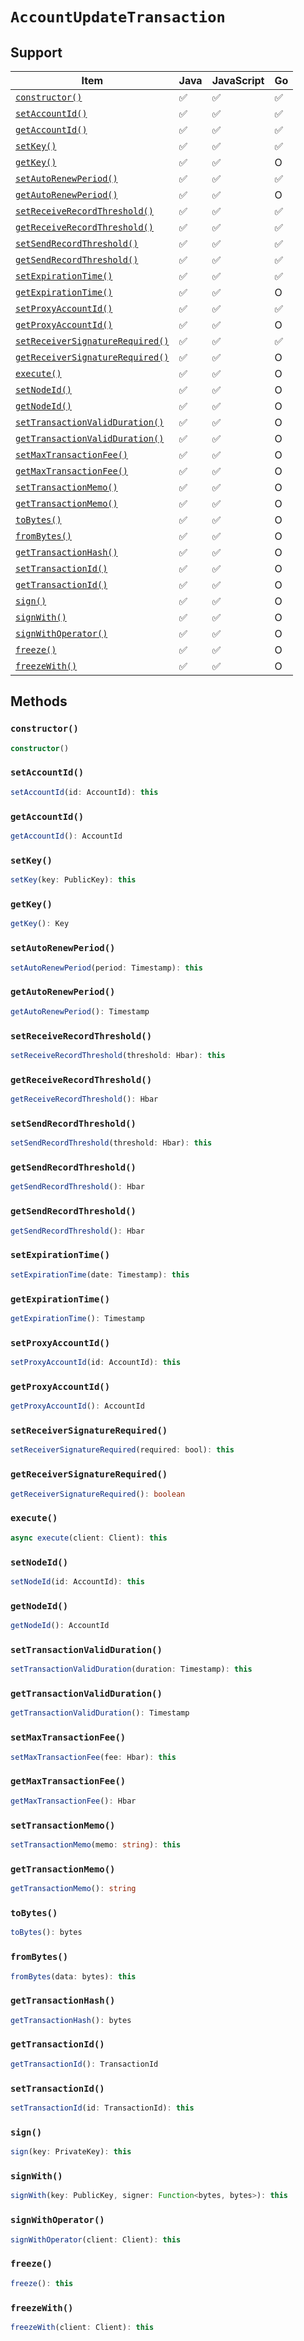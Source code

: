 # `AccountUpdateTransaction`

## Support

| Item | Java | JavaScript | Go
| - | - | - | - |
| [`constructor()`](#constructor) | ✅ | ✅ | ✅
| [`setAccountId()`](#setaccountid) | ✅ | ✅ | ✅
| [`getAccountId()`](#getaccountid) | ✅ | ✅ | ✅
| [`setKey()`](#setkey) | ✅ | ✅ | ✅
| [`getKey()`](#getkey) | ✅ | ✅ | O
| [`setAutoRenewPeriod()`](#setautorenewperiod) | ✅ | ✅ | ✅
| [`getAutoRenewPeriod()`](#getautorenewperiod) | ✅ | ✅ | O
| [`setReceiveRecordThreshold()`](#setreceiverecordthreshold) | ✅ | ✅ | ✅
| [`getReceiveRecordThreshold()`](#getreceiverecordthreshold) | ✅ | ✅ | ✅
| [`setSendRecordThreshold()`](#setsendrecordthreshold) | ✅ | ✅ | ✅
| [`getSendRecordThreshold()`](#getsendrecordthreshold) | ✅ | ✅ | ✅
| [`setExpirationTime()`](#setexpirationtime) | ✅ | ✅ | ✅
| [`getExpirationTime()`](#getexpirationtime) | ✅ | ✅ | O
| [`setProxyAccountId()`](#setproxyaccountid) | ✅ | ✅ | ✅
| [`getProxyAccountId()`](#getproxyaccountid) | ✅ | ✅ | O
| [`setReceiverSignatureRequired()`](#setreceiversignaturerequired) | ✅ | ✅ | ✅
| [`getReceiverSignatureRequired()`](#getreceiversignaturerequired) | ✅ | ✅ | O
| [`execute()`](#execute) | ✅ | ✅ | O
| [`setNodeId()`](#setnodeid) | ✅ | ✅ | O
| [`getNodeId()`](#getnodeid) | ✅ | ✅ | O
| [`setTransactionValidDuration()`](#settransactionvalidduration) | ✅ | ✅ | O
| [`getTransactionValidDuration()`](#gettransactionvalidduration) | ✅ | ✅ | O
| [`setMaxTransactionFee()`](#setmaxtransactionfee) | ✅ | ✅ | O
| [`getMaxTransactionFee()`](#getmaxtransactionfee) | ✅ | ✅ | O
| [`setTransactionMemo()`](#settransactionmemo) | ✅ | ✅ | O
| [`getTransactionMemo()`](#gettransactionmemo) | ✅ | ✅ | O
| [`toBytes()`](#tobytes) | ✅ | ✅ | O
| [`fromBytes()`](#frombytes) | ✅ | ✅ | O
| [`getTransactionHash()`](#gettransactionhash) | ✅ | ✅ | O
| [`setTransactionId()`](#settransactionid) | ✅ | ✅ | O
| [`getTransactionId()`](#gettransactionid) | ✅ | ✅ | O
| [`sign()`](#sign) | ✅ | ✅ | O
| [`signWith()`](#signwith) | ✅ | ✅ | O
| [`signWithOperator()`](#signwithoperator) | ✅ | ✅ | O
| [`freeze()`](#freeze) | ✅ |  ✅ | O
| [`freezeWith()`](#freezewith) | ✅ | ✅ | O

## Methods

### `constructor()`

```typescript
constructor()
```

### `setAccountId()`

```typescript
setAccountId(id: AccountId): this
```

### `getAccountId()`

```typescript
getAccountId(): AccountId
```

### `setKey()`

```typescript
setKey(key: PublicKey): this
```

### `getKey()`

```typescript
getKey(): Key
```

### `setAutoRenewPeriod()`

```typescript
setAutoRenewPeriod(period: Timestamp): this
```

### `getAutoRenewPeriod()`

```typescript
getAutoRenewPeriod(): Timestamp
```

### `setReceiveRecordThreshold()`

```typescript
setReceiveRecordThreshold(threshold: Hbar): this
```

### `getReceiveRecordThreshold()`

```typescript
getReceiveRecordThreshold(): Hbar
```

### `setSendRecordThreshold()`

```typescript
setSendRecordThreshold(threshold: Hbar): this
```

### `getSendRecordThreshold()`

```typescript
getSendRecordThreshold(): Hbar
```

### `getSendRecordThreshold()`

```typescript
getSendRecordThreshold(): Hbar
```

### `setExpirationTime()`

```typescript
setExpirationTime(date: Timestamp): this
```

### `getExpirationTime()`

```typescript
getExpirationTime(): Timestamp
```

### `setProxyAccountId()`

```typescript
setProxyAccountId(id: AccountId): this
```

### `getProxyAccountId()`

```typescript
getProxyAccountId(): AccountId
```

### `setReceiverSignatureRequired()`

```typescript
setReceiverSignatureRequired(required: bool): this
```

### `getReceiverSignatureRequired()`

```typescript
getReceiverSignatureRequired(): boolean
```

### `execute()`

```typescript
async execute(client: Client): this
```

### `setNodeId()`

```typescript
setNodeId(id: AccountId): this
```

### `getNodeId()`

```typescript
getNodeId(): AccountId
```

### `setTransactionValidDuration()`

```typescript
setTransactionValidDuration(duration: Timestamp): this
```

### `getTransactionValidDuration()`

```typescript
getTransactionValidDuration(): Timestamp
```

### `setMaxTransactionFee()`

```typescript
setMaxTransactionFee(fee: Hbar): this
```

### `getMaxTransactionFee()`

```typescript
getMaxTransactionFee(): Hbar
```

### `setTransactionMemo()`

```typescript
setTransactionMemo(memo: string): this
```

### `getTransactionMemo()`

```typescript
getTransactionMemo(): string
```

### `toBytes()`

```typescript
toBytes(): bytes
```

### `fromBytes()`

```typescript
fromBytes(data: bytes): this
```

### `getTransactionHash()`

```typescript
getTransactionHash(): bytes
```

### `getTransactionId()`

```typescript
getTransactionId(): TransactionId
```

### `setTransactionId()`

```typescript
setTransactionId(id: TransactionId): this
```

### `sign()`

```typescript
sign(key: PrivateKey): this
```

### `signWith()`

```typescript
signWith(key: PublicKey, signer: Function<bytes, bytes>): this
```

### `signWithOperator()`

```typescript
signWithOperator(client: Client): this
```

### `freeze()`

```typescript
freeze(): this
```

### `freezeWith()`

```typescript
freezeWith(client: Client): this
```
